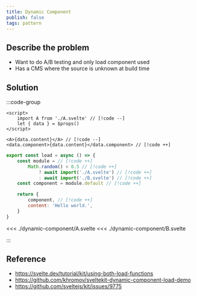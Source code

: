 ```yaml
---
title: Dynamic Component
publish: false
tags: pattern
---
```


<script setup>
import SveltelabRepl from '../../Sveltelab.vue'
import A from './dynamic-component/+page.svelte?raw'
import B from './dynamic-component/+page.js?raw'
import C from './dynamic-component/A.svelte?raw'
import D from './dynamic-component/B.svelte?raw'
</script>

## Describe the problem

- Want to do A/B testing and only load component used
- Has a CMS where the source is unknown at build time

## Solution

:::code-group

```svelte [+page.svelte]
<script>
	import A from './A.svelte' // [!code --]
	let { data } = $props()
</script>

<A>{data.content}</A> // [!code --]
<data.component>{data.content}</data.component> // [!code ++]
```

<!-- const getComponent = (name) => {
	// alias does not work with dynamic import
	// https://github.com/vitejs/vite/issues/10460
	return import(`./${name}.svelte`)
} -->

```js [+page.js]
export const load = async () => {
	const module = // [!code ++]
		Math.random() < 0.5 // [!code ++]
			? await import('./A.svelte') // [!code ++]
			: await import('./B.svelte') // [!code ++]
	const component = module.default // [!code ++]

	return {
		component, // [!code ++]
		content: 'Hello world.',
	}
}
```

<<< ./dynamic-component/A.svelte
<<< ./dynamic-component/B.svelte

:::

<SveltelabRepl :files="[
{contents: A ,name:'src/routes/+page.svelte',},
{contents: B ,name:'src/routes/+page.js',},
{contents: C ,name:'src/routes/A.svelte',},
{contents: D ,name:'src/routes/B.svelte',},
]" />

## Reference

- https://svelte.dev/tutorial/kit/using-both-load-functions
- https://github.com/khromov/sveltekit-dynamic-component-load-demo
- https://github.com/sveltejs/kit/issues/9775
